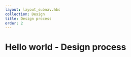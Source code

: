 ```yaml
---
layout: layout_subnav.hbs
collection: Design
title: Design process
order: 2
---
```


# Hello world - Design process
